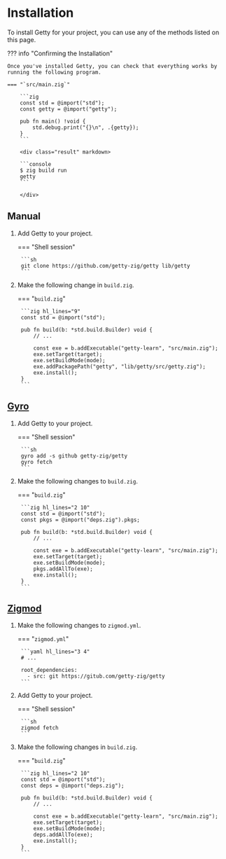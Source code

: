 # Installation

To install Getty for your project, you can use any of the methods listed on this page.

??? info "Confirming the Installation"

    Once you've installed Getty, you can check that everything works by running the following program.

    === "`src/main.zig`"

        ```zig
        const std = @import("std");
        const getty = @import("getty");

        pub fn main() !void {
            std.debug.print("{}\n", .{getty});
        }
        ```

        <div class="result" markdown>

        ```console
        $ zig build run
        getty
        ```

        </div>


## Manual

1. Add Getty to your project.

    === "Shell session"

        ```sh
        git clone https://github.com/getty-zig/getty lib/getty
        ```

2. Make the following change in `build.zig`.

    === "`build.zig`"

        ```zig hl_lines="9"
        const std = @import("std");

        pub fn build(b: *std.build.Builder) void {
            // ...

            const exe = b.addExecutable("getty-learn", "src/main.zig");
            exe.setTarget(target);
            exe.setBuildMode(mode);
            exe.addPackagePath("getty", "lib/getty/src/getty.zig");
            exe.install();
        }
        ```

## [Gyro](https://github.com/mattnite/gyro)

1. Add Getty to your project.

    === "Shell session"

        ```sh
        gyro add -s github getty-zig/getty
        gyro fetch
        ```

2. Make the following changes to `build.zig`.

    === "`build.zig`"

        ```zig hl_lines="2 10"
        const std = @import("std");
        const pkgs = @import("deps.zig").pkgs;

        pub fn build(b: *std.build.Builder) void {
            // ...

            const exe = b.addExecutable("getty-learn", "src/main.zig");
            exe.setTarget(target);
            exe.setBuildMode(mode);
            pkgs.addAllTo(exe);
            exe.install();
        }
        ```

## [Zigmod](https://github.com/nektro/zigmod)

1. Make the following changes to `zigmod.yml`.

    === "`zigmod.yml`"

        ```yaml hl_lines="3 4"
        # ...

        root_dependencies:
          - src: git https://gitub.com/getty-zig/getty
        ```

2. Add Getty to your project.

    === "Shell session"

        ```sh
        zigmod fetch
        ```

3. Make the following changes in `build.zig`.

    === "`build.zig`"

        ```zig hl_lines="2 10"
        const std = @import("std");
        const deps = @import("deps.zig");

        pub fn build(b: *std.build.Builder) void {
            // ...

            const exe = b.addExecutable("getty-learn", "src/main.zig");
            exe.setTarget(target);
            exe.setBuildMode(mode);
            deps.addAllTo(exe);
            exe.install();
        }
        ```
